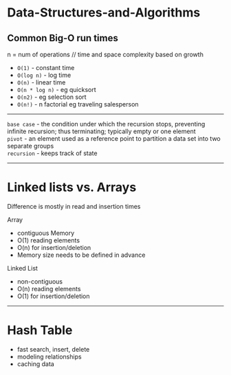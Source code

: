 # Data-Structures-and-Algorithms

## Common Big-O run times
n = num of operations // time and space complexity based on growth   
- `O(1)` - constant time
- `O(log n)` - log time
- `O(n)` - linear time
- `O(n * log n)` - eg quicksort
- `O(n2)` - eg selection sort
- `O(n!)` - n factorial eg traveling salesperson

------
`base case` - the condition under which the recursion stops, preventing infinite recursion; thus terminating; typically empty or one element  
`pivot` - an element used as a reference point to partition a data set into two separate groups   
`recursion` - keeps track of state

------
# Linked lists vs. Arrays
Difference is mostly in read and insertion times   

Array
- contiguous Memory
- O(1) reading elements
- O(n) for insertion/deletion
- Memory size needs to be defined in advance

Linked List
- non-contiguous
- O(n) reading elements
- O(1) for insertion/deletion

------
# Hash Table
- fast search, insert, delete
- modeling relationships
- caching data
